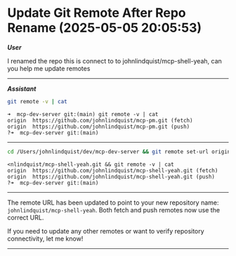 <!-- Generated by SpecStory -->

# Update Git Remote After Repo Rename (2025-05-05 20:05:53)

_**User**_

I renamed the repo this is connect to to johnlindquist/mcp-shell-yeah, can you help me update remotes

---

_**Assistant**_

```bash
git remote -v | cat
```

```
➜  mcp-dev-server git:(main) git remote -v | cat
origin  https://github.com/johnlindquist/mcp-pm.git (fetch)
origin  https://github.com/johnlindquist/mcp-pm.git (push)
?➜  mcp-dev-server git:(main)
```

---

```bash
cd /Users/johnlindquist/dev/mcp-dev-server && git remote set-url origin https://github.com/johnlindquist/mcp-shell-yeah.git && git remote -v | cat
```

```
<nlindquist/mcp-shell-yeah.git && git remote -v | cat
origin  https://github.com/johnlindquist/mcp-shell-yeah.git (fetch)
origin  https://github.com/johnlindquist/mcp-shell-yeah.git (push)
?➜  mcp-dev-server git:(main)
```

---

The remote URL has been updated to point to your new repository name: `johnlindquist/mcp-shell-yeah`. Both fetch and push remotes now use the correct URL.

If you need to update any other remotes or want to verify repository connectivity, let me know!

---

